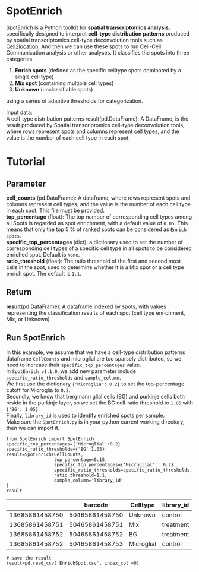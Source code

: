 # SpotEnrich
SpotEnrich is a Python toolkit for **spatial transcriptomics analysis**, specifically designed to interpret **cell-type distribution patterns** produced by spatial transcriptomics cell-type deconvolution tools such as [Cell2location](https://github.com/BayraktarLab/cell2location).  And then we can use these spots to run Cell-Cell Communication analysis or other analyses.
It classifies the spots into three categories: 
1. **Enrich spots** (defined as the specific celltype spots dominated by a single cell type)
2. **Mix spot** (containing multiple cell types)
3. **Unknown** (unclassifiable spots)

using a series of adaptive thresholds for categorization.

Input data:  
A cell-type distribution patterns result(pd.DataFrame): A DataFrame, is the result produced by Spatial transcriptomics cell-type deconvolution tools, where rows represent spots and columns represent cell types, and the value is the number of each cell type in each spot. 

# Tutorial
## Parameter
**cell_counts** (pd.DataFrame): A dataframe, where rows represent spots and columns represent cell types, and the value is the number of each cell type in each spot. This file must be provided.    
**top_percentage** (float): The top number of corresponding cell types among all Spots is regarded as spot enrichment, with a default value of ``0.05``. This means that only the top 5 % of ranked spots can be considered as ``Enrich spots``.     
**specific_top_percentages** (dict):  a dictionary used to set the number of corresponding cell types of a specific cell type in all spots to be considered enriched spot. Default is ``None``.  
**ratio_threshold** (float): The ratio threshold of the first and second most cells in the spot, used to determine whether it is a Mix spot or a cell type enrich spot. The default is ``1.1``.
## Return
**result**(pd.DataFrame): A dataframe indexed by spots, with values representing the classification results of each spot (cell type enrichment, Mix, or Unknown).

## Run SpotEnrich
In this example, we assume that we have a cell-type distribution patterns dataframe `CellCounts` and microglial are too sparsely distributed, so we need to increase their `specific_top_percentages` value.   
In `SpotEnrich v1.1.0`, we add new parameter include `specific_ratio_thresholds` and `sample_column`.    
We first use the dictionary `{'Microglia': 0.2}` to set the top-percentage cutoff for Microglia to `0.2`.    
Secondly, we know that bergmann glial cells (BG) and purkinje cells both reside in the purkinje layer, so we set the BG cell-ratio threshold to `1.05` with `{'BG': 1.05}`.        
Finally, `library_id` is used to identify enriched spots per sample.     
Make sure the `SpotEnrich.py` is in your python current working directory, then we can import it.     
```
from SpotEnrich import SpotEnrich
specific_top_percentages={'Microglial':0.2}
specific_ratio_thresholds={'BG':1.05}
result=SpotEnrich(CellCounts, 
                  top_percentage=0.15,  
                  specific_top_percentages={'Microglial' : 0.2},
                  specific_ratio_thresholds=specific_ratio_thresholds,
                  ratio_threshold=1.1,
                  sample_column='library_id'
)
result
```
|      | barcode  | Celltype | library_id |
|  ----  | ----  |  ----  | ----  |
| 13685861458750  | 50465861458750  | Unknown  | control |
| 13685861458751  | 50465861458751  | Mix | treatment |
| 13685861458752  | 50465861458752  | BG | treatment |
| 13685861458752  | 50465861458753  | Microglial | control |

```
# save the result
result=pd.read_csv('EnrichSpot.csv', index_col =0)
```


